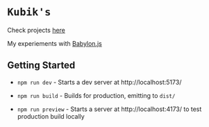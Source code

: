 # `Kubik's`

Check projects [here](https://borislord.github.io/rubiks/)

My experiements with [Babylon.js](https://github.com/BabylonJS/Babylon.js)

## Getting Started

- `npm run dev` - Starts a dev server at http://localhost:5173/

- `npm run build` - Builds for production, emitting to `dist/`

- `npm run preview` - Starts a server at http://localhost:4173/ to test production build locally
